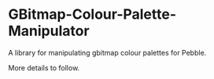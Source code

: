 # GBitmap-Colour-Palette-Manipulator
A library for manipulating gbitmap colour palettes for Pebble.

More details to follow.
